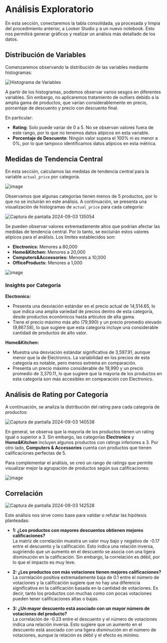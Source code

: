 # Análisis Exploratorio

En esta sección, conectaremos la tabla consolidada, ya procesada y limpia del procedimiento anterior, a Looker Studio y a un nuevo notebook. Esto nos permitirá generar gráficos y realizar un análisis más detallado de los datos.

## Distribución de Variables

Comenzaremos observando la distribución de las variables mediante histogramas:

![Histograma de Variables](https://github.com/user-attachments/assets/e46cf379-e304-4440-a10e-9843955f4c27)

A partir de los histogramas, podemos observar varios sesgos en diferentes variables. Sin embargo, no aplicaremos tratamiento de outliers debido a la amplia gama de productos, que varían considerablemente en precio, porcentaje de descuento y precio con descuento final. 

En particular:
- **Rating**: Solo puede variar de 0 a 5. No se observan valores fuera de este rango, por lo que no tenemos datos atípicos en esta variable.
- **Porcentaje de Descuento**: Ningún valor supera el 100% ni es menor a 0%, por lo que tampoco identificamos datos atípicos en esta métrica.

## Medidas de Tendencia Central

En esta sección, calculamos las medidas de tendencia central para la variable `actual_price` por categoría.

![image](https://github.com/user-attachments/assets/81301a85-fb6b-4ce1-a104-b4c0e27a390f)

Observamos que algunas categorías tienen menos de 5 productos, por lo que no se incluirán en este análisis. A continuación, se presenta una visualización de histogramas de `actual_price` para cada categoría:

![Captura de pantalla 2024-09-03 135054](https://github.com/user-attachments/assets/08a3e21a-261d-469b-87cc-3f674412e09d)

Se pueden observar valores extremadamente altos que podrían afectar las medidas de tendencia central. Por lo tanto, se excluirán estos valores atípicos para el análisis. Los límites establecidos son:

- **Electronics:** Menores a 80,000
- **Home&Kitchen:** Menores a 20,000
- **Computers&Accessories:** Menores a 10,000
- **OfficeProducts:** Menores a 1,000

![image](https://github.com/user-attachments/assets/e4773405-a16d-4468-a72e-9d1038ca113f)

### Insights por Categoría

**Electronics:**
- Presenta una desviación estándar en el precio actual de 14,514.65, lo que indica una amplia variedad de precios dentro de esta categoría, desde productos económicos hasta artículos de alta gama.
- Tiene el precio máximo más alto (79,990) y un precio promedio elevado (9,867.58), lo que sugiere que esta categoría incluye una considerable cantidad de productos de alto valor.

**Home&Kitchen:**
- Muestra una desviación estándar significativa de 3,597.91, aunque menor que la de Electronics. La variabilidad en los precios de esta categoría es notable, pero menos extrema en comparación.
- Presenta un precio máximo considerable de 19,990 y un precio promedio de 3,370.11, lo que sugiere que la mayoría de los productos en esta categoría son más accesibles en comparación con Electronics.
  
## Análisis de Rating por Categoría

A continuación, se analiza la distribución del rating para cada categoría de productos:

![Captura de pantalla 2024-09-03 140538](https://github.com/user-attachments/assets/295efb5e-b575-44a1-8ac0-276a45b459a8)

En general, se observa que la mayoría de los productos tienen un rating igual o superior a 3. Sin embargo, las categorías **Electronics** y **Home&Kitchen** incluyen algunos productos con ratings inferiores a 3. Por otro lado, **Computers & Accessories** cuenta con productos que tienen calificaciones perfectas de 5.

Para complementar el análisis, se creó un rango de ratings que permite visualizar mejor la agrupación de productos según sus calificaciones:

![image](https://github.com/user-attachments/assets/77ea2d18-3572-4255-9d4d-135abe36fe9d)


## Correlación 

![Captura de pantalla 2024-09-03 142528](https://github.com/user-attachments/assets/7188998c-2e60-44a4-9518-d738b1803387)

Este análisis nos sirve como base para validar o refutar las hipótesis planteadas:

* **1: ¿Los productos con mayores descuentos obtienen mejores calificaciones?**  
  La matriz de correlación muestra un valor muy bajo y negativo de -0.17 entre el descuento y la calificación. Esto indica una relación inversa, sugiriendo que un aumento en el descuento se asocia con una ligera disminución en la calificación. Sin embargo, la correlación es débil, por lo que el impacto es muy leve.

* **2: ¿Los productos con más votaciones tienen mejores calificaciones?**  
  La correlación positiva extremadamente baja de 0.1 entre el número de votaciones y la calificación sugiere que no hay una diferencia significativa en la calificación basada en la cantidad de votaciones. Es decir, tanto los productos con muchas como con pocas votaciones pueden tener calificaciones altas o bajas.

* **3: ¿Un mayor descuento está asociado con un mayor número de votaciones del producto?**  
  La correlación de -0.23 entre el descuento y el número de votaciones indica una relación inversa. Esto sugiere que un aumento en el descuento está asociado con una ligera disminución en el número de votaciones, aunque la relación es débil y el efecto es mínimo.

  
  
